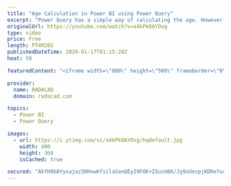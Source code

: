 ```yaml
---
title: "Age Calculation in Power BI using Power Query"
excerpt: "Power Query has a simple way of calculating the age. However, because DAX is the popular language in many calculations in Power BI, many are not aware of this function in Power Query. In this video, I am going to show you how easy is to calculate Age in Power BI using Power BI. This method is very useful"
originalUrl: https://youtube.com/watch?v=a4kPkOAYOvg
type: video
price: Free
length: PT4M28S
publishedDateTime: 2020-01-17T01:15:28Z
heat: 50

featuredContent: "<iframe width=\"800\" height=\"500\" frameborder=\"0\" src=\"https://www.youtube.com/embed/a4kPkOAYOvg\" allow=\"accelerometer; autoplay; encrypted-media; gyroscope; picture-in-picture\" allowfullscreen></iframe>"

provider:
  name: RADACAD
  domain: radacad.com

topics:
  - Power BI
  - Power Query

images:
  - url: https://i.ytimg.com/vi/a4kPkOAYOvg/hqdefault.jpg
    width: 480
    height: 360
    isCached: true

secured: "AkYH9b8Yyxajaz30HxwKfsilaSanQEyI9FOK+ZSusU6K/Jy9xUevpjKDRe7ucfsUDJnDE9H31idapBw04dge7Q/9FuoDBk4N/zp39uvXbUDO8G+H7VxmfgsoFVkvAqVgtJepW3QGK/PalRyGu1C8iGoU6IY8JX7koFBF3BkJHdfHVmkMx+G6R/DXutTy1UTIxs7057n87xKR43kWDWf04hxWaQqgQ+UKjdQCD/7Nqni2WXFP45K2eCrwFoaQ6fL+3WKICwwOYNnc2bodSy0D+Jty961qDLokPhDw8m7bTjbkBZdD2b9gTC1ebBkjJIUnAkaixNZptjQ/RrbAUPDK2TZX+8VGVDByKlzDOTE1IcyZKX5jGbJgFcMJEclbT4EhiqgTRi85C4+2UnUC7wZtJ0+SunUfJJBTys0+H7wwg7Y=;I0YHlybSqnBO1HZyQUctjQ=="
---
```


